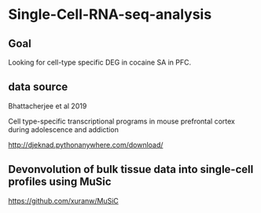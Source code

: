 # Single-Cell-RNA-seq-analysis

## Goal
Looking for cell-type specific DEG in cocaine SA in PFC.
## data source
Bhattacherjee et al 2019

Cell type-specific transcriptional programs in mouse prefrontal cortex during adolescence and addiction

http://djeknad.pythonanywhere.com/download/
## Devonvolution of bulk tissue data into single-cell profiles using MuSic
https://github.com/xuranw/MuSiC
